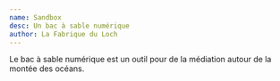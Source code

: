 ```yaml
---
name: Sandbox
desc: Un bac à sable numérique
author: La Fabrique du Loch
---
```


Le bac à sable numérique est un outil pour de la médiation autour de la montée des océans.
